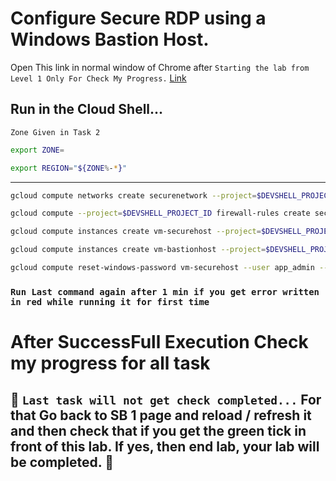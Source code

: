 # Configure Secure RDP using a Windows Bastion Host.

Open This link in normal window of Chrome after `Starting the lab from Level 1 Only For Check My Progress.`
[Link](https://www.cloudskillsboost.google/focuses/1737?catalog_rank=%7B%22rank%22%3A1%2C%22num_filters%22%3A0%2C%22has_search%22%3Atrue%7D&parent=catalog&search_id=25544881)

## Run in the Cloud Shell...
`Zone Given in Task 2`
```bash
export ZONE=
```
```bash
export REGION="${ZONE%-*}"
```
---
```bash
gcloud compute networks create securenetwork --project=$DEVSHELL_PROJECT_ID --subnet-mode=custom --mtu=1460 --bgp-routing-mode=regional && gcloud compute networks subnets create secure-subnet --project=$DEVSHELL_PROJECT_ID --range=10.0.0.0/24 --stack-type=IPV4_ONLY --network=securenetwork --region=$REGION

gcloud compute --project=$DEVSHELL_PROJECT_ID firewall-rules create secuer-firewall --direction=INGRESS --priority=1000 --network=securenetwork --action=ALLOW --rules=tcp:3389 --source-ranges=0.0.0.0/0 --target-tags=rdp

gcloud compute instances create vm-securehost --project=$DEVSHELL_PROJECT_ID --zone=$ZONE --machine-type=e2-small --network-interface=stack-type=IPV4_ONLY,subnet=secure-subnet,no-address --network-interface=stack-type=IPV4_ONLY,subnet=default,no-address --metadata=enable-oslogin=true --maintenance-policy=MIGRATE --provisioning-model=STANDARD --tags=rdp --create-disk=auto-delete=yes,boot=yes,device-name=vm-securehost,image=projects/windows-cloud/global/images/windows-server-2016-dc-v20230510,mode=rw,size=150,type=projects/$DEVSHELL_PROJECT_ID/zones/$ZONE/diskTypes/pd-standard --no-shielded-secure-boot --shielded-vtpm --shielded-integrity-monitoring --labels=goog-ec-src=vm_add-gcloud --reservation-affinity=any

gcloud compute instances create vm-bastionhost --project=$DEVSHELL_PROJECT_ID --zone=$ZONE --machine-type=e2-small --network-interface=network-tier=PREMIUM,stack-type=IPV4_ONLY,subnet=secure-subnet --network-interface=network-tier=PREMIUM,stack-type=IPV4_ONLY,subnet=default --metadata=enable-oslogin=true --maintenance-policy=MIGRATE --provisioning-model=STANDARD --tags=rdp --create-disk=auto-delete=yes,boot=yes,device-name=vm-securehost,image=projects/windows-cloud/global/images/windows-server-2016-dc-v20230510,mode=rw,size=150,type=projects/$DEVSHELL_PROJECT_ID/zones/$ZONE/diskTypes/pd-standard --no-shielded-secure-boot --shielded-vtpm --shielded-integrity-monitoring --labels=goog-ec-src=vm_add-gcloud --reservation-affinity=any
```

```bash
gcloud compute reset-windows-password vm-securehost --user app_admin --zone $ZONE
```

###  `Run Last command again after 1 min if you get error written in red while running it for first time`

# After SuccessFull Execution Check my progress for all task

## 🔴 `Last task will not get check completed...` For that Go back to SB 1 page and reload / refresh it and then check that if you get the green tick in front of this lab. If yes, then end lab, your lab will be completed. 🔴